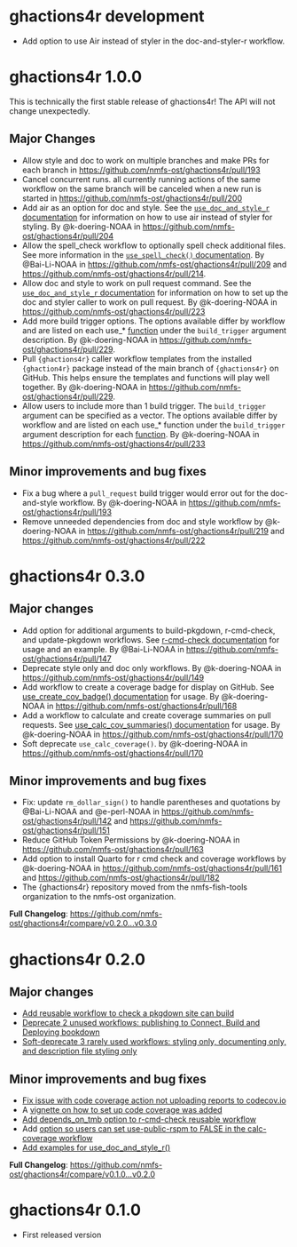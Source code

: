 # ghactions4r development
* Add option to use Air instead of styler in the doc-and-styler-r workflow.

# ghactions4r 1.0.0

This is technically the first stable release of ghactions4r! The API will not change unexpectedly.

## Major Changes

* Allow style and doc to work on multiple branches and make PRs for each branch in https://github.com/nmfs-ost/ghactions4r/pull/193 
* Cancel concurrent runs. all currently running actions of the same workflow on the same branch will be canceled when a new run is started in https://github.com/nmfs-ost/ghactions4r/pull/200
* Add air as an option for doc and style. See the [`use_doc_and_style_r` documentation](https://nmfs-ost.github.io/ghactions4r/reference/use_doc_and_style_r.html) for information on how to use air instead of styler for styling. By @k-doering-NOAA in https://github.com/nmfs-ost/ghactions4r/pull/204
* Allow the spell_check workflow to optionally spell check additional files. See more information in the [`use_spell_check()` documentation](https://nmfs-ost.github.io/ghactions4r/reference/use_spell_check.html). By @Bai-Li-NOAA in https://github.com/nmfs-ost/ghactions4r/pull/209 and https://github.com/nmfs-ost/ghactions4r/pull/214.
* Allow doc and style to work on pull request command. See the [`use_doc_and_style_r` documentation](https://nmfs-ost.github.io/ghactions4r/reference/use_doc_and_style_r.html) for information on how to set up the doc and styler caller to work on pull request. By @k-doering-NOAA in https://github.com/nmfs-ost/ghactions4r/pull/223
* Add more build trigger options. The options available differ by workflow and are listed on each use_* [function](https://nmfs-ost.github.io/ghactions4r/reference/index.html) under the `build_trigger` argument description. By @k-doering-NOAA in https://github.com/nmfs-ost/ghactions4r/pull/229.
* Pull `{ghactions4r}` caller workflow templates from the installed `{ghaction4r}` package instead of the main branch of `{ghactions4r}` on GitHub. This helps ensure the templates and functions will play well together. By @k-doering-NOAA in https://github.com/nmfs-ost/ghactions4r/pull/229.
* Allow users to include more than 1 build trigger. The `build_trigger` argument can be specified as a vector. The options available differ by workflow and are listed on each use_* function under the `build_trigger` argument description for each [function](https://nmfs-ost.github.io/ghactions4r/reference/index.html). By @k-doering-NOAA in https://github.com/nmfs-ost/ghactions4r/pull/233

## Minor improvements and bug fixes

* Fix a bug where a `pull_request` build trigger would error out for the doc-and-style workflow. By @k-doering-NOAA in https://github.com/nmfs-ost/ghactions4r/pull/193
* Remove unneeded dependencies from doc and style workflow by @k-doering-NOAA in https://github.com/nmfs-ost/ghactions4r/pull/219 and https://github.com/nmfs-ost/ghactions4r/pull/222

# ghactions4r 0.3.0

## Major changes
* Add option for additional arguments to build-pkgdown, r-cmd-check, and update-pkgdown workflows. See [r-cmd-check documentation](https://nmfs-ost.github.io/ghactions4r/reference/use_r_cmd_check.html) for usage and an example. By @Bai-Li-NOAA in https://github.com/nmfs-ost/ghactions4r/pull/147
* Deprecate style only and doc only workflows. By @k-doering-NOAA in https://github.com/nmfs-ost/ghactions4r/pull/149
* Add workflow to create a coverage badge for display on GitHub. See [use_create_cov_badge() documentation](https://nmfs-ost.github.io/ghactions4r/reference/use_create_cov_badge.html) for usage. By @k-doering-NOAA in https://github.com/nmfs-ost/ghactions4r/pull/168
* Add a workflow to calculate and create coverage summaries on pull requests. See [use_calc_cov_summaries() documentation](https://nmfs-ost.github.io/ghactions4r/reference/use_calc_cov_summaries.html) for usage. By @k-doering-NOAA in https://github.com/nmfs-ost/ghactions4r/pull/170
* Soft deprecate `use_calc_coverage()`. by @k-doering-NOAA in https://github.com/nmfs-ost/ghactions4r/pull/170

## Minor improvements and bug fixes
* Fix: update `rm_dollar_sign()` to handle parentheses and quotations by @Bai-Li-NOAA and @e-perl-NOAA in https://github.com/nmfs-ost/ghactions4r/pull/142 and https://github.com/nmfs-ost/ghactions4r/pull/151
* Reduce GitHub Token Permissions by @k-doering-NOAA in https://github.com/nmfs-ost/ghactions4r/pull/163
* Add option to install Quarto for r cmd check and coverage workflows by @k-doering-NOAA in https://github.com/nmfs-ost/ghactions4r/pull/161 and https://github.com/nmfs-ost/ghactions4r/pull/182
* The {ghactions4r} repository moved from the nmfs-fish-tools organization to the nmfs-ost organization.

**Full Changelog**: https://github.com/nmfs-ost/ghactions4r/compare/v0.2.0...v0.3.0

# ghactions4r 0.2.0

## Major changes

- [Add reusable workflow to check a pkgdown site can build](https://github.com/nmfs-ost/ghactions4r/pull/121)
- [Deprecate 2 unused workflows: publishing to Connect, Build and Deploying bookdown](https://github.com/nmfs-ost/ghactions4r/pull/139)
- [Soft-deprecate 3 rarely used workflows: styling only, documenting only, and description file styling only](https://github.com/nmfs-ost/ghactions4r/pull/131)

## Minor improvements and bug fixes

- [Fix issue with code coverage action not uploading reports to codecov.io](https://github.com/nmfs-ost/ghactions4r/pull/124)
- A [vignette on how to set up code coverage was added](https://nmfs-fish-tools.github.io/ghactions4r/articles/set_up.html)
- [Add depends_on_tmb option to r-cmd-check reusable workflow](https://github.com/nmfs-ost/ghactions4r/pull/107)
- Add [option so users can set use-public-rspm to FALSE in the calc-coverage workflow](https://github.com/nmfs-ost/ghactions4r/pull/113)
- [Add examples for use_doc_and_style_r()](https://github.com/nmfs-ost/ghactions4r/pull/138)

**Full Changelog**: https://github.com/nmfs-ost/ghactions4r/compare/v0.1.0...v0.2.0

# ghactions4r 0.1.0

- First released version
